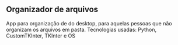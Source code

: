 ## Organizador de arquivos

App para organização de do desktop, para aquelas pessoas que não organizam os arquivos em pasta. 
Tecnologias usadas: Python, CustomTKInter, TKInter e OS
